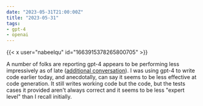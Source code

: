 ```yaml
---
date: "2023-05-31T21:00:00Z"
title: "2023-05-31"
tags:
- gpt-4
- openai
---
```


{{< x user="nabeelqu" id="1663915378265800705" >}}

A number of folks are reporting gpt-4 appears to be performing less impressively as of late ([additional conversation](https://news.ycombinator.com/item?id=36134249)).
I was using gpt-4 to write code earlier today, and anecdotally, can say it seems to be less effective at code generation.
It still writes working code but the code, but the tests cases it provided aren't always correct and it seems to be less "expert level" than I recall initially.
